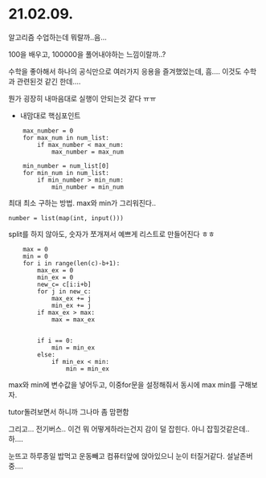 # 21.02.09.

알고리즘 수업하는데 뭐랄까..음...

100을 배우고, 100000을 풀어내야하는 느낌이랄까..?

수학을 좋아해서 하나의 공식만으로 여러가지 응용을 즐겨했었는데, 흠.... 이것도 수학과 관련된것 같긴 한데....

뭔가 굉장히 내마음대로 실행이 안되는것 같다 ㅠㅠ



* 내맘대로 핵심포인트 

```
    max_number = 0
    for max_num in num_list:
        if max_number < max_num:
            max_number = max_num

    min_number = num_list[0]
    for min_num in num_list:
        if min_number > min_num:
            min_number = min_num
```

최대 최소 구하는 방법. max와 min가 그리워진다..



```
number = list(map(int, input()))
```

split를 하지 않아도, 숫자가 쪼개져서 예쁘게 리스트로 만들어진다 ㅎㅎ



```
    max = 0
    min = 0
    for i in range(len(c)-b+1):
        max_ex = 0
        min_ex = 0
        new_c= c[i:i+b]
        for j in new_c:
            max_ex += j
            min_ex += j
        if max_ex > max:
            max = max_ex


        if i == 0:
            min = min_ex
        else:
            if min_ex < min:
                min = min_ex
```

max와 min에 변수값을 넣어두고, 이중for문을 설정해줘서 동시에 max min를 구해보자.

tutor돌려보면서 하니까 그나마 좀 맘편함



그리고... 전기버스.. 이건 뭐 어떻게하라는건지 감이 덜 잡힌다. 아니 잡힐것같은데.. 하....

눈뜨고 하루종일 밥먹고 운동빼고 컴퓨터앞에 앉아있으니 눈이 터질거같다. 설날존버중....

